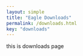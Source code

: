 ```yaml
---
layout: simple
title: "Eagle Downloads"
permalink: /downloads.html
key: "downloads"
---
```

this is downloads page